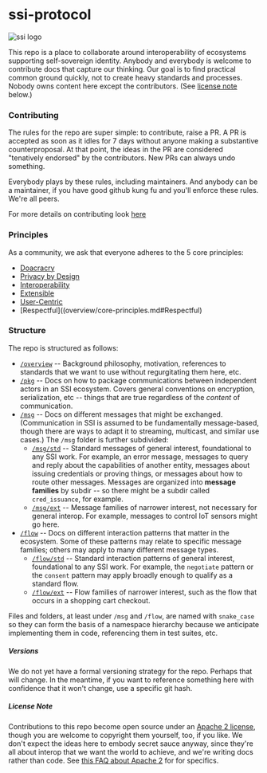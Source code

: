 # ssi-protocol

![ssi logo](ssi-logo.png)

This repo is a place to collaborate around interoperability of ecosystems
supporting self-sovereign identity. Anybody and everybody is welcome to
contribute docs that capture our thinking. Our goal is to find practical
common ground quickly, not to create heavy standards and processes. Nobody
owns content here except the contributors. (See [license note](#license-note) below.)

### Contributing

The rules for the repo are super simple: to contribute, raise a PR. A PR is
accepted as soon as it idles for 7 days without anyone making a substantive
counterproposal. At that point, the ideas in the PR are considered "tenatively
endorsed" by the contributors. New PRs can always undo something.

Everybody plays by these rules, including maintainers. And anybody can be a
maintainer, if you have good github kung fu and you'll enforce these rules.
We're all peers. 

For more details on contributing look [here](overview/how-to-contribute.md)

### Principles

As a community, we ask that everyone adheres to the 5 core principles:

  * [Doacracry](overview/core-principles.md#Doacracy)
  * [Privacy by Design](overview/core-principles.md#Privacy-by-Design)
  * [Interoperability](overview/core-principles.md#Interoperability)
  * [Extensible](overview/core-principles.md#Extensible)
  * [User-Centric](overview/core-principles.md#User-centric)
  * [Respectful]((overview/core-principles.md#Respectful)


### Structure

The repo is structured as follows:

* [`/overview`](overview/README.md) -- Background philosophy, motivation,
  references to standards that we want to use without regurgitating them
  here, etc.
* [`/pkg`](pkg/README.md) -- Docs on how to package communications between
  independent actors in an SSI ecosystem. Covers general conventions on
  encryption, serialization, etc -- things that are true regardless of the
  _content_ of communication. 
* [`/msg`](msg/README.md) -- Docs on different messages that might be exchanged.
  (Communication in SSI is assumed to be fundamentally message-based, though
  there are ways to adapt it to streaming, multicast, and similar use cases.)
  The `/msg` folder is further subdivided:
  * [`/msg/std`](msg/std/README.md) -- Standard messages of general interest,
  foundational to any SSI work. For example, an error message, messages to
  query and reply about the capabilities of another entity, messages about
  issuing credentials or proving things, or messages about how to route
  other messages. Messages are organized into __message families__ by subdir
  -- so there might be a subdir called `cred_issuance`, for example.
  * [`/msg/ext`](msg/ext/README.md) -- Message families of narrower interest, not
  necessary for general interop. For example, messages to control IoT sensors
  might go here. 
* [`/flow`](flow/README.md) -- Docs on different interaction patterns that
  matter in the ecosystem. Some of these patterns may relate to specific message
  families; others may apply to many different message types.
  * [`/flow/std`](flow/std/README.md) -- Standard interaction patterns of general
  interest, foundational to any SSI work. For example, the `negotiate` pattern
  or the `consent` pattern may apply broadly enough to qualify as a standard flow.
  * [`/flow/ext`](flow/ext/README.md) -- Flow families of narrower interest, such
  as the flow that occurs in a shopping cart checkout.
  
Files and folders, at least under `/msg` and `/flow`, are named with `snake_case`
so they can form the basis of a namespace hierarchy because we anticipate
implementing them in code, referencing them in test suites, etc.

##### Versions

We do not yet have a formal versioning strategy for the repo. Perhaps that will
change. In the meantime, if you want to reference something here with confidence
that it won't change, use a specific git hash.

##### License Note
Contributions to this repo become open source under an [Apache 2 license](LICENSE),
though you are welcome to copyright them yourself, too, if you like. We don't
expect the ideas here to embody secret sauce anyway, since they're all about
interop that we want the world to achieve, and we're writing docs rather than
code. See [this FAQ about Apache 2](
https://resources.whitesourcesoftware.com/blog-whitesource/top-10-apache-license-questions-answered
) for for specifics.
